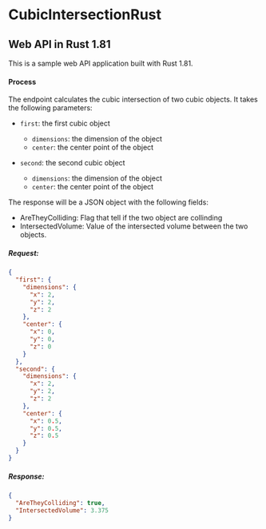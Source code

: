 # CubicIntersectionRust

## Web API in Rust 1.81

This is a sample web API application built with Rust 1.81.

#### Process

The endpoint calculates the cubic intersection of two cubic objects. It takes the following parameters:

- `first`: the first cubic object
    - `dimensions`: the dimension of the object
    - `center`: the center point of the object

- `second`: the second cubic object
    - `dimensions`: the dimension of the object
    - `center`: the center point of the object

The response will be a JSON object with the following fields:

- AreTheyColliding: Flag that tell if the two object are collinding
- IntersectedVolume: Value of the intersected volume between the two objects.

##### Request:

```json
{
  "first": {
    "dimensions": {
      "x": 2,
      "y": 2,
      "z": 2
    },
    "center": {
      "x": 0,
      "y": 0,
      "z": 0
    }
  },
  "second": {
    "dimensions": {
      "x": 2,
      "y": 2,
      "z": 2
    },
    "center": {
      "x": 0.5,
      "y": 0.5,
      "z": 0.5
    }
  }
}
```

##### Response:

```json
{
  "AreTheyColliding": true,
  "IntersectedVolume": 3.375
}
```